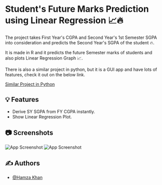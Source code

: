 
# Student's Future Marks Prediction using Linear Regression 📈🔥

The project takes First Year's CGPA and Second Year's 1st Semester SGPA into 
consideration and predicts the Second Year's SGPA of the student 🔥.

It is made in R and it predicts the future Semester marks of students and also plots Linear Regression Graph 📈.

There is also a similar project in python, but it is a GUI app and have lots of features, check it out on the below link.

<a href="https://github.com/HamzaKhan07/PS-MiniProject">Similar Project in Python</a>


## 💡 Features

- Derive SY SGPA from FY CGPA instantly.
- Show Linear Regression Plot.



## 📷 Screenshots

![App Screenshot](https://drive.google.com/uc?id=1VX9p7wnMtt-FAmf7cot1iWoyDmr1l1eZ)
![App Screenshot](https://drive.google.com/uc?id=19psrGZ81PHaewYm_UCciwyjzggDuAb3Q)



## ✍️ Authors

- [@Hamza Khan](https://www.github.com/HamzaKhan07)

